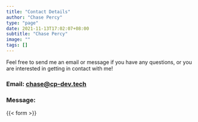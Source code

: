 ```yaml
---
title: "Contact Details"
author: "Chase Percy"
type: "page"
date: 2021-11-13T17:02:07+08:00
subtitle: "Chase Percy"
image: ""
tags: []
---
```


Feel free to send me an email or message if you have any questions, or you are interested in getting in contact with me!

### Email: [chase@cp-dev.tech](mailto:chase@cp-dev.tech)

### Message:
{{< form >}}
